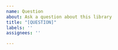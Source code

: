 ```yaml
---
name: Question
about: Ask a question about this library
title: "[QUESTION]"
labels: ''
assignees: ''

---
```



